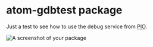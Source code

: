 # atom-gdbtest package

Just a test to see how to use the debug service from [PIO](https://github.com/platformio/platformio-atom-ide-debugger).

![A screenshot of your package](https://f.cloud.github.com/assets/69169/2290250/c35d867a-a017-11e3-86be-cd7c5bf3ff9b.gif)
